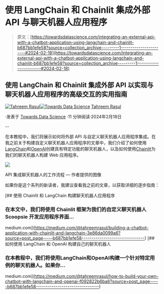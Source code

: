 # 使用 LangChain 和 Chainlit 集成外部 API 与聊天机器人应用程序

> 原文：[https://towardsdatascience.com/integrating-an-external-api-with-a-chatbot-application-using-langchain-and-chainlit-b687bb1efe58?source=collection_archive---------1-----------------------#2024-02-18](https://towardsdatascience.com/integrating-an-external-api-with-a-chatbot-application-using-langchain-and-chainlit-b687bb1efe58?source=collection_archive---------1-----------------------#2024-02-18)

## 使用 LangChain 和 Chainlit 集成外部 API 以实现与聊天机器人应用程序的高级交互的实用指南

[](https://medium.com/@tahreemrasul?source=post_page---byline--b687bb1efe58--------------------------------)[![Tahreem Rasul](../Images/fbec150343ddb89ee07168e261595f8e.png)](https://medium.com/@tahreemrasul?source=post_page---byline--b687bb1efe58--------------------------------)[](https://towardsdatascience.com/?source=post_page---byline--b687bb1efe58--------------------------------)[![Towards Data Science](../Images/a6ff2676ffcc0c7aad8aaf1d79379785.png)](https://towardsdatascience.com/?source=post_page---byline--b687bb1efe58--------------------------------) [Tahreem Rasul](https://medium.com/@tahreemrasul?source=post_page---byline--b687bb1efe58--------------------------------)

·发表于 [Towards Data Science](https://towardsdatascience.com/?source=post_page---byline--b687bb1efe58--------------------------------) ·11 分钟阅读·2024年2月18日

--

在本教程中，我们将展示如何将外部 API 与自定义聊天机器人应用程序集成。在我之前关于构建自定义聊天机器人应用程序的文章中，我们介绍了如何使用[LangChain](https://www.langchain.com)和[OpenAI](https://openai.com)创建具有特定功能的聊天机器人，以及如何使用[Chainlit](https://docs.chainlit.io/get-started/overview)为我们的聊天机器人构建 Web 应用程序。

![](../Images/5efd44b6137ff58709774f2d6500dbdf.png)

API 集成聊天机器人的工作流程 — 作者提供的图像

如果你是这个系列的新读者，我建议查看我之前的文章，以获取详细的逐步指南：

[](https://medium.com/@tahreemrasul/building-a-chatbot-application-with-chainlit-and-langchain-3e86da0099a6?source=post_page-----b687bb1efe58--------------------------------) [## 使用 Chainlit 和 LangChain 构建聊天机器人应用程序

### 在本文中，我们将使用 Chainlit 框架为我们的自定义聊天机器人 Scoopsie 开发应用程序界面…

medium.com](https://medium.com/@tahreemrasul/building-a-chatbot-application-with-chainlit-and-langchain-3e86da0099a6?source=post_page-----b687bb1efe58--------------------------------) [](https://medium.com/@tahreemrasul/how-to-build-your-own-chatbot-with-langchain-and-openai-f092822b6ba6?source=post_page-----b687bb1efe58--------------------------------) [## 如何使用 LangChain 和 OpenAI 构建自己的聊天机器人

### 在本教程中，我们将使用LangChain和OpenAI构建一个针对特定用例的聊天机器人。如果你…

medium.com](https://medium.com/@tahreemrasul/how-to-build-your-own-chatbot-with-langchain-and-openai-f092822b6ba6?source=post_page-----b687bb1efe58--------------------------------)
